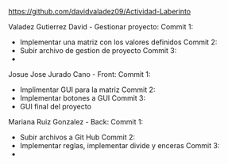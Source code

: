 https://github.com/davidvaladez09/Actividad-Laberinto

Valadez Gutierrez David - Gestionar proyecto:
Commit 1:
  - Implementar una matriz con los valores definidos
Commit 2:
  - Subir archivo de gestion de proyecto
Commit 3:
  - 

Josue Jose Jurado Cano - Front:
Commit 1:
  - Implimentar GUI para la matriz
Commit 2:
  - Implementar botones a GUI
Commit 3:
  - GUI final del proyecto

Mariana Ruiz Gonzalez - Back:
Commit 1:
  - Subir archivos a Git Hub
Commit 2:
  - Implementar reglas, implementar divide y enceras
Commit 3:
  - 
